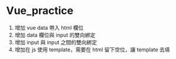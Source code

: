 # Vue_practice

1. 增加 vue data 帶入 html 欄位
2. 增加 data 欄位與 input 的雙向綁定
3. 增加 input 與 input 之間的雙向綁定
4. 增加在 js 使用 template，需要在 html 留下空位，讓 template 去填
